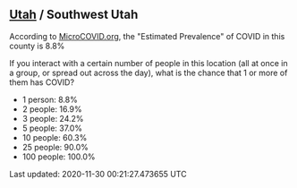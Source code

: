 
## [Utah](/united-states/utah) / Southwest Utah

According to [MicroCOVID.org](http://microcovid.org),
the "Estimated Prevalence" of COVID in this county is 8.8%

If you interact with a certain number of people in this location
(all at once in a group, or spread out across the day), what is the chance that
1 or more of them has COVID?

- 1 person: 8.8%
- 2 people: 16.9%
- 3 people: 24.2%
- 5 people: 37.0%
- 10 people: 60.3%
- 25 people: 90.0%
- 100 people: 100.0%

Last updated: 2020-11-30 00:21:27.473655 UTC
